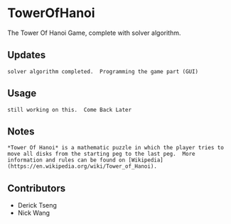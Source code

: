# TowerOfHanoi

The Tower Of Hanoi Game, complete with solver algorithm.

## Updates
```
solver algorithm completed.  Programming the game part (GUI)
```

## Usage
```
still working on this.  Come Back Later
```

## Notes
```
*Tower Of Hanoi* is a mathematic puzzle in which the player tries to move all disks from the starting peg to the last peg.  More information and rules can be found on [Wikipedia](https://en.wikipedia.org/wiki/Tower_of_Hanoi).
```

## Contributors
* Derick Tseng
* Nick Wang
